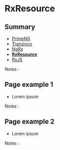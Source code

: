 # RxResource

<!-- .slide: class="page-title" -->



## Summary

<!-- .slide: class="toc" -->

- [PrimeNG](#/1)
- [Transloco](#/2)
- [NgRx](#/3)
- **[RxResource](#/4)**
- [RxJS](#/5)

Notes :



## Page example 1

- Lorem ipsum

Notes :



## Page example 2

- Lorem ipsum

Notes :



<!-- .slide: class="page-questions" -->



<!-- .slide: class="page-tp4" -->
